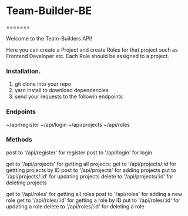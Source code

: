 
# Team-Builder-BE
=======

Welcome to the Team-Builders API!

Here you can create a Project and create Roles for that project such as Frontend Developer etc. Each Role should be assigned to a project. 

### Installation. 
1. git clone into your repo
1. yarn install to download dependencies
1. send your requests to the followin endpoints


### Endpoints
 
 ~/api/register
 ~/api/login
 ~/api/projects
 ~/api/roles

### Methods 

post to '/api/register' for register
post to '/api/login' for login

get to '/api/projects' for getting all projects;
get to '/api/projects/:id for gettting projects by ID
post to '/api/projects' for adding projects
put to '/api/projects/:id' for updating projects
delete to '/api/projects/:id' for deleting projects

get to '/api/roles' for getting all roles
post to '/api/roles' for adding a new role
get to '/api/roles/:id' for getting a role by ID
put to '/api/roles/:id' for  updating a role
delete to '/api/roles/:id' for deleting a role

